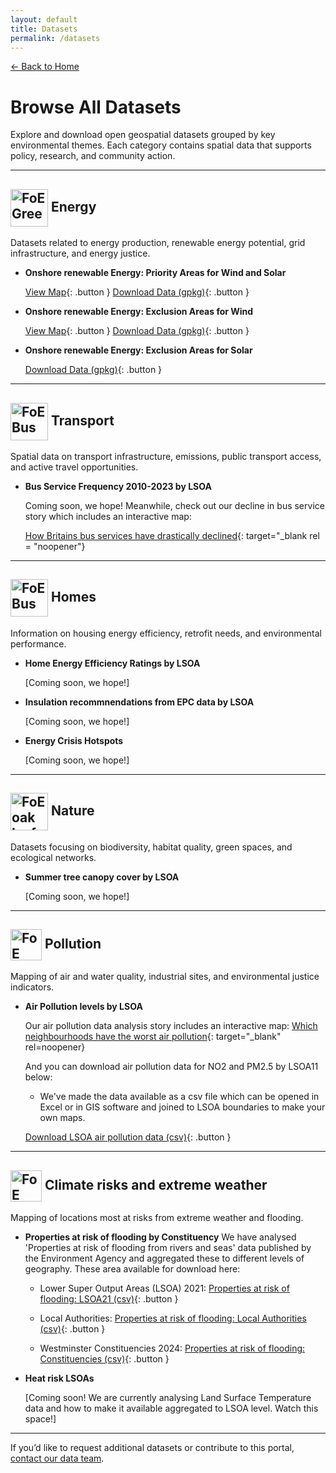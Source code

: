 ```yaml
---
layout: default
title: Datasets
permalink: /datasets
---
```


[← Back to Home](/)

# Browse All Datasets

Explore and download open geospatial datasets grouped by key environmental themes. Each category contains spatial data that supports policy, research, and community action.

---

<!-- ENERGY HEADING WITH ICON -->
<h2>
  <img src="/assets/images/BCP Green Jobs.png"
       alt="FoE Green Jobs"
       height="60"
       align="absmiddle">   <!-- keeps it centred on the text baseline -->
  Energy
</h2>

Datasets related to energy production, renewable energy potential, grid infrastructure, and energy justice.

- **Onshore renewable Energy: Priority Areas for Wind and Solar**
  
  [View Map](/maps/renewables_map.html){: .button }  [Download Data (gpkg)]([#](/datasets/friends-of-earth-onshore-renewables.gpkg)){: .button }

- **Onshore renewable Energy: Exclusion Areas for Wind**
  
  [View Map](/maps/wind_exclusions_map.html){: .button }  [Download Data (gpkg)](/datasets/onshore-renewables-exclusions-wind-simplified-small.gpkg){: .button }

- **Onshore renewable Energy: Exclusion Areas for Solar**
  
  [Download Data (gpkg)](/datasets/onshore-renewables-exclusions-solar-simplified-small.gpkg){: .button }


---

<!-- TRANSPORT HEADING WITH ICON -->
<h2>
  <img src="/assets/images/BCP Transport.png"
       alt="FoE Bus"
       height="60"
       align="absmiddle">   <!-- keeps it centred on the text baseline -->
  Transport
</h2>

Spatial data on transport infrastructure, emissions, public transport access, and active travel opportunities.

- **Bus Service Frequency 2010-2023 by LSOA**

  Coming soon, we hope! Meanwhile, check out our decline in bus service story which includes an interactive map:

  [How Britains bus services have drastically declined](https://policy.friendsoftheearth.uk/insight/how-britains-bus-services-have-drastically-declined){: target="_blank rel = "noopener"}

  <!-- [View Dataset](#){: .button }  [Download Data](#){: .button } -->

---

<!-- HOMES HEADING WITH ICON -->
<h2>
  <img src="/assets/images/BCP Warm Homes.png"
       alt="FoE Bus"
       height="60"
       align="absmiddle">   <!-- keeps it centred on the text baseline -->
  Homes
</h2>

Information on housing energy efficiency, retrofit needs, and environmental performance.

- **Home Energy Efficiency Ratings by LSOA**
  
   [Coming soon, we hope!]
   <!-- [View Dataset](#){: .button }  [Download Data](#){: .button } -->

- **Insulation recommnendations from EPC data by LSOA**
    
   [Coming soon, we hope!]
  <!-- [View Dataset](#){: .button }  [Download Data](#){: .button } -->


- **Energy Crisis Hotspots**
  
  [Coming soon, we hope!]
  <!-- [View Dataset](#){: .button }  [Download Data](#){: .button } -->

---

<!-- NATURE HEADING WITH ICON -->
<h2>
  <img src="/assets/images/Oak Leaf copy.png"
       alt="FoE oak leaf"
       height="60"
       align="absmiddle">   <!-- keeps it centred on the text baseline -->
  Nature
</h2>

Datasets focusing on biodiversity, habitat quality, green spaces, and ecological networks.

- **Summer tree canopy cover by LSOA**
  
   [Coming soon, we hope!]
  <!-- [View Dataset](#){: .button }  [Download Data](#){: .button } -->

---

<!-- POLLUTION HEADING WITH ICON -->
<h2>
  <img src="/assets/images/car.png"
       alt="FoE car"
       height="50"
       align="absmiddle">   <!-- keeps it centred on the text baseline -->
  Pollution
</h2>

Mapping of air and water quality, industrial sites, and environmental justice indicators.

- **Air Pollution levels by LSOA**
 
  Our air pollution data analysis story includes an interactive map: [Which neighbourhoods have the worst air pollution](https://policy.friendsoftheearth.uk/insight/which-neighbourhoods-have-worst-air-pollution){: target="_blank" rel=noopener}
  
  <!-- [View Dataset](#){: .button } -->
  And you can download air pollution data for NO2 and PM2.5 by LSOA11 below:
    - We've made the data available as a csv file which can be opened in Excel or in GIS software and joined to LSOA boundaries to make your own maps.
      
  [Download LSOA air pollution data (csv)](/datasets/air-pollution/air-pollution-lsoa11-2021-23.csv){: .button }
      
<!-- - We've also added a geopackage download, which can be opened directly in GIS software. Note: this uses 'Super Generalised' LSOA boundaries to reduce file size, but may not have the level of detail you want.  -->
<!--   [Download LSOA air pollution data (Geopackage)](/datasets/air-pollution/air-pollution-lsoa11-2021-23.gpkg){: .button } -->


---

<!-- ## Climate risks and extreme weather -->
<h2>
  <img src="/assets/images/Watch_Transparent_green.png"
       alt="FoE Watch"
       height="50"
       align="absmiddle">   <!-- keeps it centred on the text baseline -->
  Climate risks and extreme weather
</h2>

Mapping of locations most at risks from extreme weather and flooding.

- **Properties at risk of flooding by Constituency**
  We have analysed 'Properties at risk of flooding from rivers and seas' data published by the Environment Agency and aggregated these to different levels of geography. These area available for download here:
  
  - Lower Super Output Areas (LSOA) 2021: [Properties at risk of flooding: LSOA21 (csv)](/datasets/flooding/lsoa21-properties-flooding-rivers-seas.csv){: .button }


  - Local Authorities: [Properties at risk of flooding: Local Authorities (csv)](/datasets/flooding/oslaua-properties-flooding-rivers-seas.csv){: .button }


  - Westminster Constituencies 2024: [Properties at risk of flooding: Constituencies (csv)](/datasets/flooding/pcon24-properties-flooding-rivers-seas.csv){: .button }


- **Heat risk LSOAs**
  
  [Coming soon! We are currently analysing Land Surface Temperature data and how to make it available aggregated to LSOA level. Watch this space!]
  <!-- [View Dataset](#){: .button }  [Download Data](#){: .button } -->

---

If you’d like to request additional datasets or contribute to this portal, [contact our data team](mailto:data@foe.co.uk).
